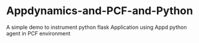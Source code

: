# Appdynamics-and-PCF-and-Python
A simple demo to instrument python flask Application using Appd python agent in PCF environment
